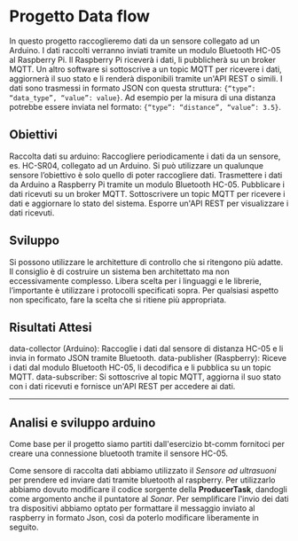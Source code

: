 # Progetto Data flow

In questo progetto raccoglieremo dati da un sensore collegato ad un Arduino. I dati raccolti verranno inviati tramite un modulo Bluetooth HC-05 al Raspberry Pi. Il Raspberry Pi riceverà i dati, li pubblicherà su un broker MQTT. Un altro software si sottoscrive a un topic MQTT per ricevere i dati, aggiornerà il suo stato e li renderà disponibili tramite un'API REST o simili.
I dati sono trasmessi in formato JSON con questa struttura: `{“type”: “data_type”, “value”: value}`.
Ad esempio per la misura di una distanza potrebbe essere inviata nel formato: `{“type”: “distance”, “value”: 3.5}`.

## Obiettivi

Raccolta dati su arduino: Raccogliere periodicamente i dati da un sensore, es. HC-SR04, collegato ad un Arduino. Si può utilizzare un qualunque sensore l’obiettivo è solo quello di poter raccogliere dati.
Trasmettere i dati da Arduino a Raspberry Pi tramite un modulo Bluetooth HC-05.
Pubblicare i dati ricevuti su un broker MQTT.
Sottoscrivere un topic MQTT per ricevere i dati e aggiornare lo stato del sistema.
Esporre un'API REST per visualizzare i dati ricevuti.

## Sviluppo

Si possono utilizzare le architetture di controllo che si ritengono più adatte. Il consiglio è di costruire un sistema ben architettato ma non eccessivamente complesso.
Libera scelta per i linguaggi e le librerie, l’importante è utilizzare i protocolli specificati sopra.
Per qualsiasi aspetto non specificato, fare la scelta che si ritiene più appropriata.

## Risultati Attesi

data-collector (Arduino): Raccoglie i dati dal sensore di distanza HC-05 e li invia in formato JSON tramite Bluetooth.
data-publisher (Raspberry): Riceve i dati dal modulo Bluetooth HC-05, li decodifica e li pubblica su un topic MQTT.
data-subscriber: Si sottoscrive al topic MQTT, aggiorna il suo stato con i dati ricevuti e fornisce un'API REST per accedere ai dati.

***

## Analisi e sviluppo arduino

Come base per il progetto siamo partiti dall'esercizio bt-comm fornitoci per creare una connessione bluetooth tramite il sensore HC-05.

Come sensore di raccolta dati abbiamo utilizzato il *Sensore ad ultrasuoni* per prendere ed inviare dati tramite bluetooth al raspberry. Per utilizzarlo abbiamo dovuto modificare il codice sorgente della **ProducerTask**, dandogli come argomento anche il puntatore al *Sonar*. Per semplificare l'invio dei dati tra dispositivi abbiamo optato per formattare il messaggio inviato al raspberry in formato Json, così da poterlo modificare liberamente in seguito.
